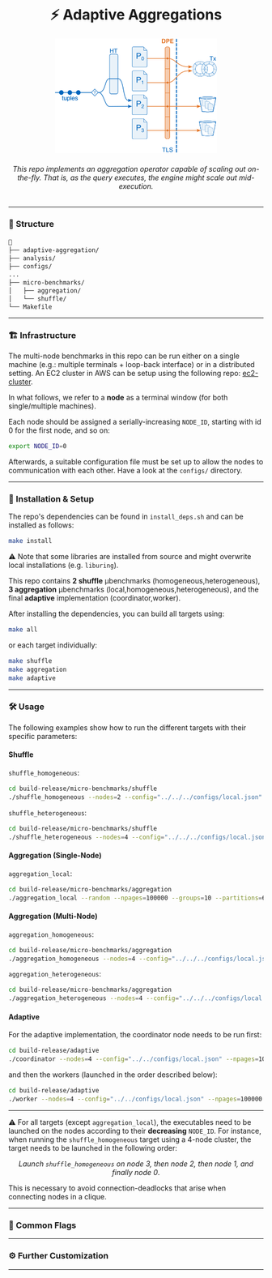 <div align="center">
<h1> ⚡ Adaptive Aggregations </h1>

<img src="dpe.png" alt="" width="320"/>

<h6>
This repo implements an aggregation operator capable of scaling out <i>on-the-fly</i>.
That is, as the query executes, the engine might scale out <i>mid-execution</i>.
</h6>
</div>

---

### 📁 Structure

```
📂
├── adaptive-aggregation/
├── analysis/
├── configs/
...
├── micro-benchmarks/
│   ├── aggregation/
│   └── shuffle/
└── Makefile
```

---
### 🏗️ Infrastructure

The multi-node benchmarks in this repo can be run either on a single machine (e.g.: multiple terminals + loop-back interface) or in a distributed setting.
An EC2 cluster in AWS can be setup using the following repo: [ec2-cluster](https://github.com/abdelrahman-0/ec2-cluster).  

In what follows, we refer to a <b>node</b> as a terminal window (for both single/multiple machines).

Each node should be assigned a serially-increasing <code>NODE_ID</code>, starting with id 0 for the first node, and so on:
```bash
export NODE_ID=0
```

Afterwards, a suitable configuration file must be set up to allow the nodes to communication with each other.
Have a look at the <code>configs/</code> directory.


---

### 🔧 Installation & Setup

The repo's dependencies can be found in <code>install_deps.sh</code> and can be installed as follows: 
```bash
make install
```

⚠️ Note that some libraries are installed from source and might overwrite local installations (e.g. <code>liburing</code>).

This repo contains <b>2 shuffle</b> µbenchmarks (homogeneous,heterogeneous), <b>3 aggregation</b> µbenchmarks (local,homogeneous,heterogeneous), and the final <b>adaptive</b> implementation (coordinator,worker).

After installing the dependencies, you can build all targets using:
```bash
make all
```
or each target individually:
```bash
make shuffle
make aggregation
make adaptive
```

---

### 🛠️ Usage

The following examples show how to run the different targets with their specific parameters:

#### Shuffle

<code>shuffle_homogeneous</code>:
```bash
cd build-release/micro-benchmarks/shuffle
./shuffle_homogeneous --nodes=2 --config="../../../configs/local.json" --random --npages=100000 --groups=10 --partitions=64 --threads=8
```

<code>shuffle_heterogeneous</code>:
```bash
cd build-release/micro-benchmarks/shuffle
./shuffle_heterogeneous --nodes=4 --config="../../../configs/local.json" --random --npages=100000 --groups=10 --partitions=64 --nthreads=3 --qthreads=6
```

#### Aggregation (Single-Node)

<code>aggregation_local</code>:
```bash
cd build-release/micro-benchmarks/aggregation
./aggregation_local --random --npages=100000 --groups=10 --partitions=64 --threads=8
```

#### Aggregation (Multi-Node)

<code>aggregation_homogeneous</code>:
```bash
cd build-release/micro-benchmarks/aggregation
./aggregation_homogeneous --nodes=4 --config="../../../configs/local.json" --random --npages=100000 --groups=10 --partitions=64 --threads=8
```

<code>aggregation_heterogeneous</code>:
```bash
cd build-release/micro-benchmarks/aggregation
./aggregation_heterogeneous --nodes=4 --config="../../../configs/local.json" --random --npages=100000 --groups=10 --partitions=64 --nthreads=3 --qthreads=6
```

#### Adaptive

For the adaptive implementation, the coordinator node needs to be run first:
```bash
cd build-release/adaptive
./coordinator --nodes=4 --config="../../configs/local.json" --npages=100000
```
and then the workers (launched in the order described below):
```bash
cd build-release/adaptive
./worker --nodes=4 --config="../../configs/local.json" --npages=100000 --groups=100000 --threads=4 --policy="regression" --timeout=250
```

---

⚠️ For all targets (except <code>aggregation_local</code>), the executables need to be launched on the nodes according to their <b>decreasing</b> <code>NODE_ID</code>.
For instance, when running the <code>shuffle_homogeneous</code> target using a 4-node cluster, the target needs to be launched in the following order:
<div align="center">
<i>Launch <code>shuffle_homogeneous</code> on node 3, then node 2, then node 1, and finally node 0</i>.
</div>

This is necessary to avoid connection-deadlocks that arise when connecting nodes in a clique.

---

### 🚩 Common Flags


---

### ⚙️ Further Customization

---
